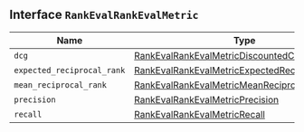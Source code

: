 ## Interface `RankEvalRankEvalMetric`

| Name | Type | Description |
| - | - | - |
| `dcg` | [RankEvalRankEvalMetricDiscountedCumulativeGain](./RankEvalRankEvalMetricDiscountedCumulativeGain.md) | &nbsp; |
| `expected_reciprocal_rank` | [RankEvalRankEvalMetricExpectedReciprocalRank](./RankEvalRankEvalMetricExpectedReciprocalRank.md) | &nbsp; |
| `mean_reciprocal_rank` | [RankEvalRankEvalMetricMeanReciprocalRank](./RankEvalRankEvalMetricMeanReciprocalRank.md) | &nbsp; |
| `precision` | [RankEvalRankEvalMetricPrecision](./RankEvalRankEvalMetricPrecision.md) | &nbsp; |
| `recall` | [RankEvalRankEvalMetricRecall](./RankEvalRankEvalMetricRecall.md) | &nbsp; |
